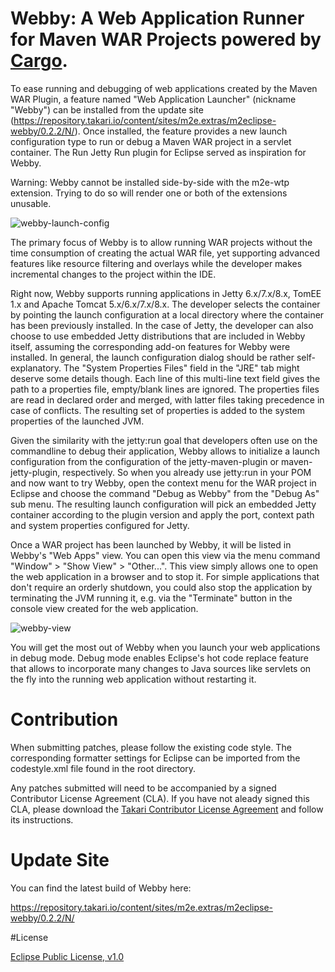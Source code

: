 # Webby: A Web Application Runner for Maven WAR Projects powered by [Cargo](http://cargo.codehaus.org/).

To ease running and debugging of web applications created by the Maven WAR Plugin, a feature named "Web Application Launcher" (nickname "Webby") can be installed from the update site (https://repository.takari.io/content/sites/m2e.extras/m2eclipse-webby/0.2.2/N/). Once installed, the feature provides a new launch configuration type to run or debug a Maven WAR project in a servlet container. The Run Jetty Run plugin for Eclipse served as inspiration for Webby.

Warning: Webby cannot be installed side-by-side with the m2e-wtp extension. Trying to do so will render one or both of the extensions unusable.

![webby-launch-config](http://takari.io/assets/webby/webby-launch-config.png)

The primary focus of Webby is to allow running WAR projects without the time consumption of creating the actual WAR file, yet supporting advanced features like resource filtering and overlays while the developer makes incremental changes to the project within the IDE.

Right now, Webby supports running applications in Jetty 6.x/7.x/8.x, TomEE 1.x and Apache Tomcat 5.x/6.x/7.x/8.x. The developer selects the container by pointing the launch configuration at a local directory where the container has been previously installed. In the case of Jetty, the developer can also choose to use embedded Jetty distributions that are included in Webby itself, assuming the corresponding add-on features for Webby were installed. In general, the launch configuration dialog should be rather self-explanatory. The "System Properties Files" field in the "JRE" tab might deserve some details though. Each line of this multi-line text field gives the path to a properties file, empty/blank lines are ignored. The properties files are read in declared order and merged, with latter files taking precedence in case of conflicts. The resulting set of properties is added to the system properties of the launched JVM.

Given the similarity with the jetty:run goal that developers often use on the commandline to debug their application, Webby allows to initialize a launch configuration from the configuration of the jetty-maven-plugin or maven-jetty-plugin, respectively. So when you already use jetty:run in your POM and now want to try Webby, open the context menu for the WAR project in Eclipse and choose the command "Debug as Webby" from the "Debug As" sub menu. The resulting launch configuration will pick an embedded Jetty container according to the plugin version and apply the port, context path and system properties configured for Jetty.

Once a WAR project has been launched by Webby, it will be listed in Webby's "Web Apps" view. You can open this view via the menu command "Window" > "Show View" > "Other...". This view simply allows one to open the web application in a browser and to stop it. For simple applications that don't require an orderly shutdown, you could also stop the application by terminating the JVM running it, e.g. via the "Terminate" button in the console view created for the web application.

![webby-view](http://takari.io/assets/webby/webby-view.png)

You will get the most out of Webby when you launch your web applications in debug mode. Debug mode enables Eclipse's hot code replace feature that allows to incorporate many changes to Java sources like servlets on the fly into the running web application without restarting it.

# Contribution
When submitting patches, please follow the existing code style. The corresponding formatter settings for Eclipse can
be imported from the codestyle.xml file found in the root directory.

Any patches submitted will need to be accompanied by a signed Contributor License Agreement (CLA). If you have not
aleady signed this CLA, please download the [Takari Contributor License Agreement](http://takari.io/support/TakariCLA.pdf)
and follow its instructions.

# Update Site

You can find the latest build of Webby here:

https://repository.takari.io/content/sites/m2e.extras/m2eclipse-webby/0.2.2/N/

#License

[Eclipse Public License, v1.0](http://www.eclipse.org/legal/epl-v10.html)
